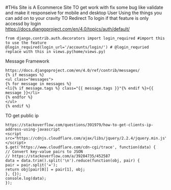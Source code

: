 #THis Site is A Ecommerce Site TO get work with fix some bug like validate and make it responseive for mobile and desktop User Using the things you can add on to your cravity 
TO Redirect To login if that feature is only accessd by login https://docs.djangoproject.com/en/4.0/topics/auth/default/

    from django.contrib.auth.decorators import login_required #import this to use the feature
    @login_required(login_url='/accounts/login/') # @login_requried replace with this in views.py(home/views.py) 

Message Framework

    https://docs.djangoproject.com/en/4.0/ref/contrib/messages/
    {% if messages %}
    <ul class="messages">
    {% for message in messages %}
    <li{% if message.tags %} class="{{ message.tags }}"{% endif %}>{{ message }}</li>
    {% endfor %}
    </ul>
    {% endif %}
    
TO get public ip
    
    https://stackoverflow.com/questions/391979/how-to-get-clients-ip-address-using-javascript
    <script src="https://cdnjs.cloudflare.com/ajax/libs/jquery/2.2.4/jquery.min.js"></script>
    $.get('https://www.cloudflare.com/cdn-cgi/trace', function(data) {
    // Convert key-value pairs to JSON
    // https://stackoverflow.com/a/39284735/452587
    data = data.trim().split('\n').reduce(function(obj, pair) {
    pair = pair.split('=');
    return obj[pair[0]] = pair[1], obj;
    }, {});
    console.log(data);  
    });
    
    
